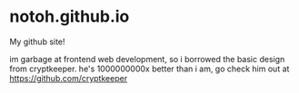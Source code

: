 # notoh.github.io
My github site!


im garbage at frontend web development, so i borrowed the basic design from cryptkeeper. he's 1000000000x better than i am, go check him out at https://github.com/cryptkeeper
